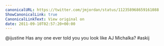 ```yaml
---
canonicalURL: https://twitter.com/jmjordan/status/112358968659161088
ShowCanonicalLink: true
CanonicalLinkText: View original on
date: 2011-09-10T02:57:20+00:00
---
```

@ijustine Has any one ever told you you look like AJ Michalka? #askij